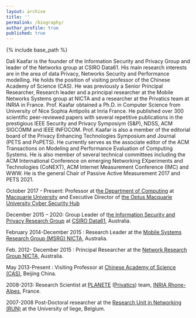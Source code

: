 ```yaml
---
layout: archive
title: ''
permalink: /biography/
author_profile: true
published: true
---
```


{% include base_path %}

Dali Kaafar is the founder of the Information Security and Privacy Group and leader of the Networks group at CSIRO Data61. His main research interests are in the area of data Privacy, Networks Security and Performance modelling. He holds the position of visiting professor of the Chinese Academy of Science (CAS). He was previously a Senior Principal Researcher, Research leader and a principal researcher at the Mobile Networks Systems group at NICTA and a researcher at the Privatics team at INRIA in France. Prof. Kaafar obtained a Ph.D. in Computer Science from University of Nice Sophia Antipolis at Inria France. He published over 300 scientific peer-reviewed papers with several repetitive publications in the prestigious IEEE Security and Privacy Symposiym (S&P), NDSS, ACM SIGCOMM and IEEE INFOCOM. Prof. Kaafar is also a member of the editorial board of the Privacy Enhancing Technologies Symposium and Journal (PETS and PoPETS). He currently serves as the associate editor of the ACM Transactions on Modeling and Performance Evaluation of Computing Systems. He is also member of several technical committees including the ACM International Conference on emerging Networking EXperiments and Technologies (CoNEXT), ACM Internet Measurement Conference (IMC) and WWW. He is the general Chair of Passive Active Measurement 2017 and PETS 2021.

October 2017 - Present: Professor at t[he Department of Computing](https://www.mq.edu.au/about/about-the-university/faculties-and-departments/faculty-of-science-and-engineering/departments-and-centres/department-of-computing) at [Macquarie University](https://www.mq.edu.au) and Executive Director of [the Optus Macquarie University Cyber Security Hub](http://www.mq.edu.au/about/about-the-university/offices-and-units/optus-macquarie-university-cyber-hub)

December 2015 – 2020: Group Leader of t[he Information Security and Privacy Research Group](https://research.csiro.au/isp/) at [CSIRO Data61](https://data61.csiro.au), Australia.

February 2014-December 2015 : Research Leader at the [Mobile Systems Research Group (MSRG) NICTA](https://en.wikipedia.org/wiki/NICTA), Australia.

Feb. 2012- December 2015 : Principal Researcher at the [Network Research Group NICTA,](https://en.wikipedia.org/wiki/NICTA) Australia.

May 2013-Present : Visiting Professor at [Chinese Academy of Science (CAS)](https://www.mq.edu.au/about/about-the-university/offices-and-units/optus-macquarie-university-cyber-security-hub/news-and-events/news2/news/cas-award-dali-kaafar), Beijing China.

2008-2013: Research Scientist at [PLANETE](http://planete.inria.fr) ([Privatics](https://team.inria.fr/privatics/)) team, [INRIA Rhone-Alpes](https://www.inria.fr/en/centre-inria-grenoble-rhone-alpes), France.

2007-2008 Post-Doctoral researcher at the [Research Unit in Networking (RUN)](http://www.run.montefiore.ulg.ac.be) at the University of liege, Belgium.
